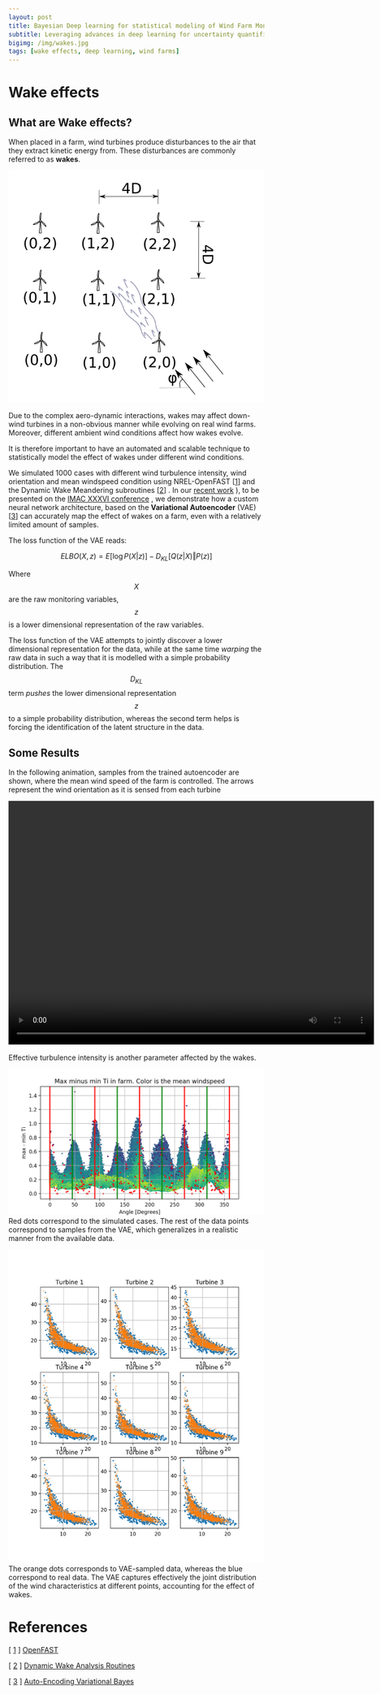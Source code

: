 ```yaml
---
layout: post
title: Bayesian Deep learning for statistical modeling of Wind Farm Monitoring Data
subtitle: Leveraging advances in deep learning for uncertainty quantification
bigimg: /img/wakes.jpg
tags: [wake effects, deep learning, wind farms]
---
```

# Wake effects
## What are Wake effects?
When placed in a farm, wind turbines produce disturbances to the air that 
they extract kinetic energy from. These disturbances are commonly referred to  as **wakes**.

![Schematic representation of a small wind farm](/img/farm_layout.png)


[//]: # " ## Discovering wake effects from data"


Due to the complex aero-dynamic interactions, wakes may affect down-wind turbines in a non-obvious manner while evolving on 
real wind farms. Moreover, different ambient wind conditions affect how wakes evolve.

It is therefore important to have an automated and scalable technique to statistically model the effect of 
wakes under different wind conditions.


[//]: # " ## Simulation of wake effects and statistical modelling"
We simulated 1000 cases with different wind turbulence intensity, wind orientation and mean windspeed condition using NREL-OpenFAST \[[1](https://nwtc.nrel.gov/OpenFAST)\]  and the Dynamic Wake Meandering subroutines \[[2](https://nwtc.nrel.gov/DWM)\] .
In our [recent work](https://www.researchgate.net/profile/Charilaos_Mylonas/publication/329911304_Deep_Unsupervised_Learning_For_Condition_Monitoring_and_Prediction_of_High_Dimensional_Data_with_Application_on_Windfarm_SCADA_Data/links/5c22448592851c22a3462bae/Deep-Unsupervised-Learning-For-Condition-Monitoring-and-Prediction-of-High-Dimensional-Data-with-Application-on-Windfarm-SCADA-Data.pdf?_sg%5B0%5D=BWZKxXUlHOd3hGxsxM2Rkso96mHlexhRoZ4k0AozSlPhNbuBYt1PNv0MHTY4CpDsMuJ4mOuOVuxxr8ZTkJB03Q.pWW1YXWnhOLr7M3xQvn-RYlALErgLBUqqJTlRo1s6qHRG1Fvoldq9IWwRDgUVSB55BZLXpreaZodVHF9QbIoOQ&_sg%5B1%5D=u6VTo-T9ZkyaJEUQdGW49GPyHALsNah7yYJbCcP5jmJYKcYna7tQI1skDpca7jbIIq9D0jJubVPFPO7AyVzVj77Gih25-4jc-UlmJf7EpLFa.pWW1YXWnhOLr7M3xQvn-RYlALErgLBUqqJTlRo1s6qHRG1Fvoldq9IWwRDgUVSB55BZLXpreaZodVHF9QbIoOQ&_iepl=) ), to be presented on the  [IMAC XXXVI conference](https://sem.org/imac) , we demonstrate how a custom neural network architecture, based on the **Variational Autoencoder** (VAE)\[[3](https://arxiv.org/abs/1312.6114)\] can accurately map the effect of wakes on a farm, even with 
a relatively limited amount of samples. 

The loss function of the VAE reads:

$$  ELBO(X,z) = E[\log P(X \vert z)] - D_{KL}[Q(z \vert X) \Vert P(z)] $$

Where $$ X $$ are the raw monitoring variables, $$ z $$ is a lower dimensional representation of the raw variables.

The loss function of the VAE attempts to jointly discover a lower dimensional representation for the data, while at the same time *warping* the raw data in such a way that it is modelled with 
a simple probability distribution. The $$ D_{KL} $$ term *pushes* the lower dimensional representation $$ z $$ to a simple probability distribution, whereas the second term helps is forcing the identification 
of the latent structure in the data.

## Some Results
In the following animation, samples from the trained autoencoder are shown, where the mean wind speed of the farm is controlled.
The arrows represent the wind orientation as it is sensed from each turbine

<video width="720" height="480" controls="controls">
  <source src="/img/wind_orientation.mp4" type="video/mp4">
</video>

Effective turbulence intensity is another parameter affected by the wakes. 

![Min/max Turbulence intensity for farm for different angles, sampled from the autoencoder for a narrow windspeed range.](/img/ti_angle.png)
Red dots correspond to the simulated cases. The rest of the data points correspond to samples from the VAE, which generalizes in a realistic manner from the available data.

![Joint distribution of windspeed and turbulence intensity on all turbines](/img/wspti.png)
The orange dots corresponds to VAE-sampled data, whereas the blue correspond to real data.
The VAE captures effectively the joint distribution of the wind characteristics at different points, accounting for the effect of wakes.




# References
\[ [1](https://nwtc.nrel.gov/OpenFAST) \] [OpenFAST](https://nwtc.nrel.gov/OpenFAST)   

\[ [2](https://nwtc.nrel.gov/DWM) \] [Dynamic Wake Analysis Routines](https://nwtc.nrel.gov/DWM)  

\[ [3](https://arxiv.org/abs/1312.6114) \] [Auto-Encoding Variational Bayes](https://arxiv.org/abs/1312.6114)  
